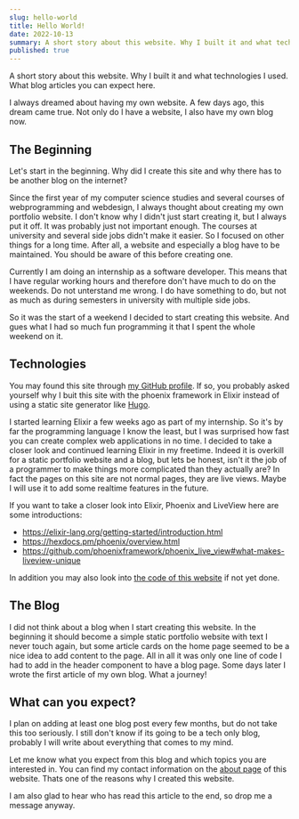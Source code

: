 ```yaml
---
slug: hello-world
title: Hello World!
date: 2022-10-13
summary: A short story about this website. Why I built it and what technologies I used. What blog articles you can expect here.
published: true
---
```

A short story about this website. Why I built it and what technologies I used. What blog articles you can expect here.

I always dreamed about having my own website. A few days ago, this dream came true. Not only do I have a website, I also have my own blog now.

## The Beginning

Let's start in the beginning. Why did I create this site and why there has to be another blog on the internet?

Since the first year of my computer science studies and several courses of webprogramming and webdesign, I always thought about creating my own portfolio website. 
I don't know why I didn't just start creating it, but I always put it off. It was probably just not important enough. The courses at university and several side jobs didn't make it easier. So I focused on other things for a long time. After all, a website and especially a blog have to be maintained. You should be aware of this before creating one. 

Currently I am doing an internship as a software developer. This means that I have regular working hours and therefore don't have much to do on the weekends. Do not unterstand me wrong. I do have something to do, but not as much as during semesters in university with multiple side jobs. 

So it was the start of a weekend I decided to start creating this website. And gues what I had so much fun programming it that I spent the whole weekend on it.

## Technologies 

You may found this site through [my GitHub profile](https://github.com/Flo0807/). If so, you probably asked yourself why I buit this site with the phoenix framework in Elixir instead of using a static site generator like [Hugo](https://gohugo.io). 

I started learning Elixir a few weeks ago as part of my internship. So it's by far the programming language I know the least, but I was surprised how fast you can create complex web applications in no time. I decided to take a closer look and continued learning Elixir in my freetime. Indeed it is overkill for a static portfolio website and a blog, but lets be honest, isn't it the job of a programmer to make things more complicated than they actually are? In fact the pages on this site are not normal pages, they are live views. Maybe I will use it to add some realtime features in the future. 

If you want to take a closer look into Elixir, Phoenix and LiveView here are some introductions:
- https://elixir-lang.org/getting-started/introduction.html
- https://hexdocs.pm/phoenix/overview.html
- https://github.com/phoenixframework/phoenix_live_view#what-makes-liveview-unique

In addition you may also look into [the code of this website](https://github.com/Flo0807/website) if not yet done.

## The Blog

I did not think about a blog when I start creating this website. In the beginning it should become a simple static portfolio website with text I never touch again, but some article cards on the home page seemed to be a nice idea to add content to the page. All in all it was only one line of code I had to add in the header component to have a blog page. Some days later I wrote the first article of my own blog. What a journey!

## What can you expect?

I plan on adding at least one blog post every few months, but do not take this too seriously. I still don't know if its going to be a tech only blog, probably I will write about everything that comes to my mind. 

Let me know what you expect from this blog and which topics you are interested in. You can find my contact information on the [about page](https://farens.me/about) of this website. Thats one of the reasons why I created this website.

I am also glad to hear who has read this article to the end, so drop me a message anyway. 